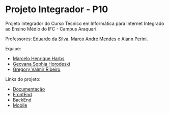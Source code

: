 # Projeto Integrador - P10 
Projeto Integrador do Curso Técnico em Informática para Internet Integrado ao Ensino Médio do IFC - Campus Araquari.

Professores: [Eduardo da Silva](https://github.com/eduardo-da-silva), [Marco André Mendes](https://github.com/marrcandre) e [Alann Perini](https://github.com/AlannKPerini).

Equipe:
- [Marcelo Henrique Harbs](https://github.com/MarceloHarbs)
- [Geovana Sophia Horodeski](https://github.com/horodeski)
- [Gregory Valmir Ribeiro](https://github.com/eugreg)

Links do projeto:

-  [Documentação](https://github.com/MarceloHarbs/P10-Documentcao)
-  [FrontEnd](https://github.com/horodeski/P10FrontEnd)
-  [BackEnd](github.com/marcoandre/pi-backend)
-  [Mobile](https://github.com/horodeski/P10Mobile)   
